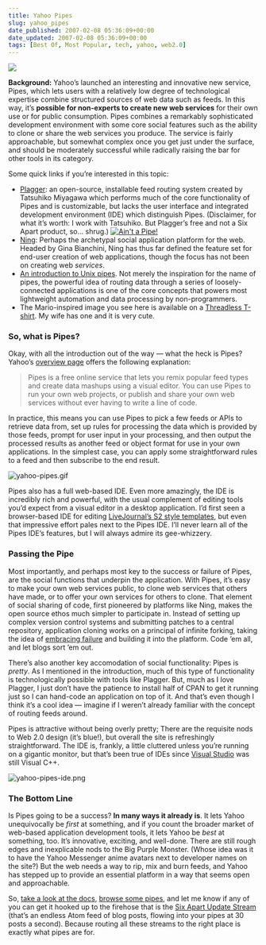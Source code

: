 ```yaml
---
title: Yahoo Pipes
slug: yahoo_pipes
date_published: 2007-02-08 05:36:09+00:00
date_updated: 2007-02-08 05:36:09+00:00
tags: [Best Of, Most Popular, tech, yahoo, web2.0]
---
```


![](https://cdn.glitch.global/71e5579f-aba0-499a-b200-01549a2a80ce/yahoo-pipes-logo-lg.gif?v=1730097681767)

**Background:** Yahoo’s launched an interesting and innovative new service, Pipes, which lets users with a relatively low degree of technological expertise combine structured sources of web data such as feeds. In this way, it’s **possible for non-experts to create new web services** for their own use or for public consumption. Pipes combines a remarkably sophisticated development environment with some core social features such as the ability to clone or share the web services you produce. The service is fairly approachable, but somewhat complex once you get just under the surface, and should be moderately successful while radically raising the bar for other tools in its category.

Some quick links if you’re interested in this topic:

- [Plagger](http://plagger.org/): an open-source, installable feed routing system created by Tatsuhiko Miyagawa which performs much of the core functionality of Pipes and is customizable, but lacks the user interface and integrated development environment (IDE) which distinguish Pipes. (Disclaimer, for what it’s worth: I work with Tatsuhiko. But Plagger’s free and not a Six Apart product, so… shrug.)
[![Ain't a Pipe!](https://cdn.glitch.global/71e5579f-aba0-499a-b200-01549a2a80ce/ceci-nes-pas-une-pipe.jpg?v=1730097541076)](http://www.threadless.com/product/543/This_is_not_a_Pipe?streetteam=anildash)
- [Ning](http://www.ning.com/): Perhaps the archetypal social application platform for the web. Headed by Gina Bianchini, Ning has thus far defined the feature set for end-user creation of web applications, though the focus has not been on creating web *services*.
- [An introduction to Unix pipes](http://www.cf.ac.uk/psych/CullingJ/pipes.html). Not merely the inspiration for the name of pipes, the powerful idea of routing data through a series of loosely-connected applications is one of the core concepts that powers most lightweight automation and data processing by non-programmers.
- The Mario-inspired image you see here is available on a [Threadless T-shirt](http://www.threadless.com/product/543/This_is_not_a_Pipe?streetteam=anildash). My wife has one and it is very cute.

### So, what is Pipes?

Okay, with all the introduction out of the way — what the heck is Pipes? Yahoo’s [overview page](http://pipes.yahoo.com/docs/overview) offers the following explanation:

> Pipes is a free online service that lets you remix popular feed types and create data mashups using a visual editor. You can use Pipes to run your own web projects, or publish and share your own web services without ever having to write a line of code.

In practice, this means you can use Pipes to pick a few feeds or APIs to retrieve data from, set up rules for processing the data which is provided by those feeds, prompt for user input in your processing, and then output the processed results as another feed or object format for use in your own applications. In the simplest case, you can apply some straightforward rules to a feed and then subscribe to the end result.

![yahoo-pipes.gif](https://cdn.glitch.global/71e5579f-aba0-499a-b200-01549a2a80ce/yahoo-pipes.gif?v=1730097563804)

Pipes also has a full web-based IDE. Even more amazingly, the IDE is incredibly rich and powerful, with the usual complement of editing tools you’d expect from a visual editor in a desktop application. I’d first seen a browser-based IDE for editing [LiveJournal’s S2 style templates](http://www.livejournal.com/customize/advanced/layers.bml), but even that impressive effort pales next to the Pipes IDE. I’ll never learn all of the Pipes IDE’s features, but I will always admire its gee-whizzery.

### Passing the Pipe

Most importantly, and perhaps most key to the success or failure of Pipes, are the social functions that underpin the application. With Pipes, it’s easy to make your own web services public, to clone web services that others have made, or to offer your own services for others to clone. That element of social sharing of code, first pioneered by platforms like Ning, makes the open source ethos much simpler to participate in. Instead of setting up complex version control systems and submitting patches to a central repository, application cloning works on a principal of infinite forking, taking the idea of [embracing failure](http://harvardbusinessonline.hbsp.harvard.edu/hbrsa/en/issue/0702/article/R0702A.jhtml#section19) and building it into the platform. Code ’em all, and let blogs sort ’em out.

There’s also another key accomodation of social functionality: Pipes is *pretty*. As I mentioned in the introduction, much of this type of functionality is technologically possible with tools like Plagger. But, much as I love Plagger, I just don’t have the patience to install half of CPAN to get it running just so I can hand-code an application on top of it. And that’s even though I think it’s a cool idea — imagine if I weren’t already familiar with the concept of routing feeds around.

Pipes is attractive without being overly pretty; There are the requisite nods to Web 2.0 design (it’s blue!), but overall the site is refreshingly straightforward. The IDE is, frankly, a little cluttered unless you’re running on a gigantic monitor, but that’s been true of IDEs since [Visual Studio](http://www.amazon.com/exec/obidos/ASIN/B00005RV4Z/2020-20) was still Visual C++.

![yahoo-pipes-ide.png](https://cdn.glitch.global/71e5579f-aba0-499a-b200-01549a2a80ce/yahoo-pipes-ide.png?v=1730097563415)

### The Bottom Line

Is Pipes going to be a success? **In many ways it already is**. It lets Yahoo unequivocally be *first* at something, and if you count the broader market of web-based application development tools, it lets Yahoo be *best* at something, too. It’s innovative, exciting, and well-done. There are still rough edges and inexplicable nods to the Big Purple Monster. (Whose idea was it to have the Yahoo Messenger anime avatars next to developer names on the site?) But the web needs a way to rip, mix and burn feeds, and Yahoo has stepped up to provide an essential platform in a way that seems open and approachable.

So, [take a look at the docs](http://pipes.yahoo.com/docs/), [browse some pipes](http://pipes.yahoo.com/pipes/), and let me know if any of you can get it hooked up to the firehose that is the [Six Apart Update Stream](http://updates.sixapart.com/) (that’s an endless Atom feed of blog posts, flowing into your pipes at 30 posts a second). Because routing all these streams to the right place is exactly what pipes are for.
